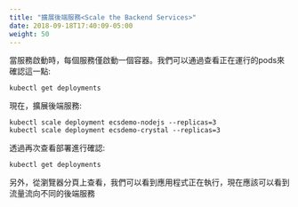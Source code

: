```yaml
---
title: "擴展後端服務<Scale the Backend Services>"
date: 2018-09-18T17:40:09-05:00
weight: 50
---
```


<!---When we launched our services, we only launched one container of each. We can
confirm this by viewing the running pods:<br>--->
當服務啟動時，每個服務僅啟動一個容器。我們可以通過查看正在運行的pods來確認這一點:
```
kubectl get deployments
```

<!---Now let's scale up the backend services:<br>--->
現在，擴展後端服務:
```
kubectl scale deployment ecsdemo-nodejs --replicas=3
kubectl scale deployment ecsdemo-crystal --replicas=3
```
<!---Confirm by looking at deployments again:<br>--->
透過再次查看部署進行確認:
```
kubectl get deployments
```

<!---Also, check the browser tab where we can see our application running. You should
now see traffic flowing to multiple backend services.<br>--->
另外，從瀏覽器分頁上查看，我們可以看到應用程式正在執行，現在應該可以看到流量流向不同的後端服務